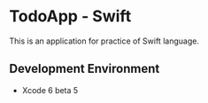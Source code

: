 # TodoApp - Swift

This is an application for practice of Swift language.

## Development Environment

- Xcode 6 beta 5